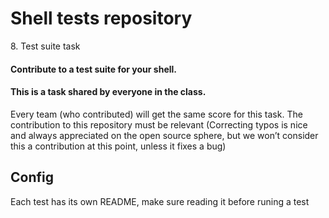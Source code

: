 # Shell tests repository

8\. Test suite task

#### Contribute to a test suite for your shell.

#### This is a task shared by everyone in the class.

Every team (who contributed) will get the same score for this task.
The contribution to this repository must be relevant (Correcting typos is nice and always appreciated on the open source sphere, but we won’t consider this a contribution at this point, unless it fixes a bug)

## Config

Each test has its own README, make sure reading it before runing a test
